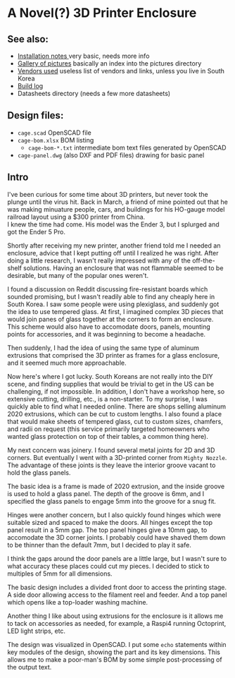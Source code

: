 # A Novel(?) 3D Printer Enclosure

## See also:

* [Installation notes ](install.md) very basic, needs more info
* [Gallery of pictures](gallery.md) basically an index into the pictures directory
* [Vendors used](vendors.md) useless list of vendors and links, unless you live in South Korea
* [Build log](build-log.md)
* Datasheets directory (needs a few more datasheets)

## Design files:

* `cage.scad` OpenSCAD file
* `cage-bom.xlsx` BOM listing
  - `cage-bom-*.txt` intermediate bom text files generated by OpenSCAD
* `cage-panel.dwg` (also DXF and PDF files) drawing for basic panel

## Intro

I've been curious for some time about 3D printers, but never took the
plunge until the virus hit.  Back in March, a friend of mine pointed 
out that he was making minuature people, cars, and buildings for his 
HO-gauge model railroad layout using a $300 printer from China.  
I knew the time had come.  His model was the Ender 3, but I splurged and
got the Ender 5 Pro.  

Shortly after receiving my new printer, another friend told me I needed
an enclosure, advice that I kept putting off until I realized he was
right.  After doing a little research, I wasn't really impressed with
any of the off-the-shelf solutions.  Having an enclosure that was not
flammable seemed to be desirable, but many of the popular ones weren't.  

I found a discussion on Reddit discussing fire-resistant boards which
sounded promising, but I wasn't readily able to find any cheaply here in
South Korea.  I saw some people were using plexiglass, and suddenly got
the idea to use tempered glass.  At first, I imagined complex 3D pieces
that would join panes of glass together at the corners to form an enclosure.  
This scheme would also have to accomodate doors, panels, mounting points for 
accessories, and it was beginning to become a headache.

Then suddenly, I had the idea of using the same type of aluminum extrusions 
that comprised the 3D printer as frames for a glass enclosure, and it
seemed much more approachable. 


Now here's where I got lucky.  South Koreans are not really into the
DIY scene, and finding supplies that would be trivial to get in the US
can be challenging, if not impossible.  In addition, I don't have a
workshop here, so extensive cutting, drilling, etc., is a non-starter.
To my surprise, I was quickly able to find what I needed online.  There
are shops selling aluminum 2020 extrusions, which can be cut to custom 
lengths.  I also found a place that would make sheets of tempered glass,
cut to custom sizes, chamfers, and radii on request (this service 
primarily targeted homeowners who wanted glass protection on top of
their tables, a common thing here).

My next concern was joinery.  I found several metal joints for 2D and 3D
corners.  But eventually I went with a 3D-printed corner from `Mighty
Nozzle`.  The advantage of these joints is they leave the interior
groove vacant to hold the glass panels.

The basic idea is a frame is made of 2020 extrusion, and the inside
groove is used to hold a glass panel.  The depth of the groove is 6mm,
and I specified the glass panels to engage 5mm into the groove for a
snug fit.

Hinges were another concern, but I also quickly found hinges which were
suitable sized and spaced to make the doors. All hinges except the top
panel result in a 5mm gap.  The top panel hinges give a 10mm gap, to
accomodate the 3D corner joints.  I probably could have shaved them down
to be thinner than the default 7mm, but I decided to play it safe.

I think the gaps around the door panels are a little large, but I wasn't
sure to what accuracy these places could cut my pieces.  I decided to
stick to multiples of 5mm for all dimensions.

The basic design includes a divided front door to access the printing
stage.  A side door allowing access to the filament reel and feeder.
And a top panel which opens like a top-loader washing machine.

Another thing I like about using extrusions for the enclosure is it
allows me to tack on accessories as needed, for example, a Raspi4 
running Octoprint, LED light strips, etc.  

The design was visualized in OpenSCAD.  I put some `echo` statements
within key modules of the design, showing the part and its key
dimensions.  This allows me to make a poor-man's BOM by some simple
post-processing of the output text.



